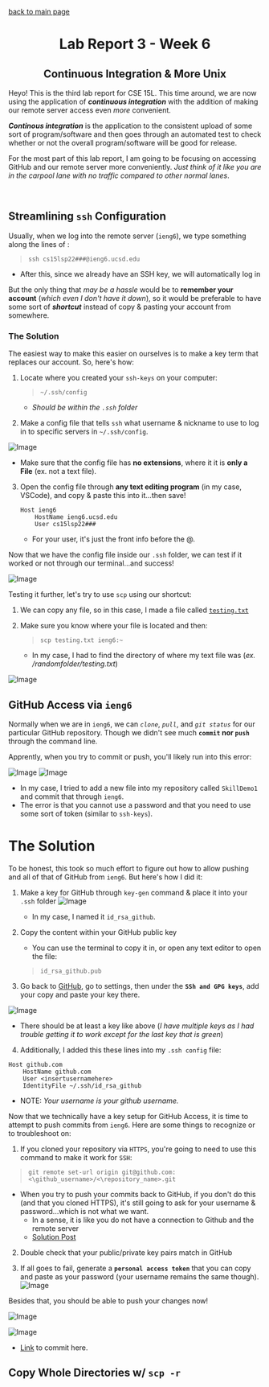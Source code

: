 [back to main page](https://kennethkietvuong.github.io/cse15l-lab-reports/)

<meta http-equiv="refresh" content="10">

<body>
      <h1 style="text-align:center">Lab Report 3 - Week 6</h1>
      <h2 style="text-align:center">Continuous Integration &  More Unix</h2>
   </body>

Heyo! This is the third lab report for CSE 15L. This time around, we are now using the application of ***continuous integration*** with the addition of making our remote server access even *more* convenient.

***Continous integration*** is the application to the consistent upload of some sort of program/software and then goes through an automated test to check whether or not the overall program/software will be good for release.

For the most part of this lab report, I am going to be focusing on accessing GitHub and our remote server more conveniently. *Just think of it like you are in the carpool lane with no traffic compared to other normal lanes*.
<p>&nbsp;</p>

## Streamlining `ssh` Configuration
Usually, when we log into the remote server (`ieng6`), we type something along the lines of :

> `ssh cs15lsp22###@ieng6.ucsd.edu`

* After this, since we already have an SSH key, we will automatically log in

But the only thing that *may be a hassle* would be to **remember your account** (*which even I don't have it down*), so it would be preferable to have some sort of ***shortcut*** instead of copy & pasting your account from somewhere.

### The Solution
The easiest way to make this easier on ourselves is to make a key term that replaces our account. So, here's how:

1. Locate where you created your `ssh-keys` on your computer:
    > `~/.ssh/config`

    * *Should be within the `.ssh` folder*

2. Make a config file that tells `ssh` what username & nickname to use to log in to specific servers in `~/.ssh/config`.

![Image](/lab-report-assets/report3/config_where.png)
* Make sure that the config file has **no extensions**, where it it is **only a File** (ex. not a text file).

3. Open the config file through **any text editing program** (in my case, VSCode), and copy & paste this into it...then save!

    ```
    Host ieng6
        HostName ieng6.ucsd.edu
        User cs15lsp22###
    ```
    * For your user, it's just the front info before the @.

Now that we have the config file inside our `.ssh` folder, we can test if it worked or not through our terminal...and success!

![Image](/lab-report-assets/report3/using_ssh_shortcut.png)

Testing it further, let's try to use `scp` using our shortcut:

1. We can copy any file, so in this case, I made a file called [`testing.txt`](/lab-report-assets/report3/testing.txt)

2. Make sure you know where your file is located and then:

    > `scp testing.txt ieng6:~`
    * In my case, I had to find the directory of where my text file was (*ex. /randomfolder/testing.txt*)

![Image](/lab-report-assets/report3/scp_ssh_shortcut.png)

## GitHub Access via `ieng6`
Normally when we are in `ieng6`, we can *`clone`*, *`pull`*, and *`git status`* for our particular GitHub repository. Though we didn't see much **`commit` nor `push`** through the command line.

Apprently, when you try to commit or push, you'll likely run into this error:



![Image](/lab-report-assets/report3/remote_commit_fail1.png)
![Image](/lab-report-assets/report3/remote_commit_fail2.png)
* In my case, I tried to add a new file into my repository called `SkillDemo1` and commit that through `ieng6`.
* The error is that you cannot use a password and that you need to use some sort of token (similar to `ssh-keys`).

# The Solution
To be honest, this took so much effort to figure out how to allow pushing and all of that of GitHub from `ieng6`. But here's how I did it:

1. Make a key for GitHub through `key-gen` command & place it into your `.ssh` folder
![Image](/lab-report-assets/report3/github_key_ssh.png)
    * In my case, I named it `id_rsa_github`.

2. Copy the content within your GitHub public key
    * You can use the terminal to copy it in, or open any text editor to open the file:
    > `id_rsa_github.pub`
3. Go back to [GitHub](https://github.com/), go to settings, then under the **`SSh and GPG keys`**, add your copy and paste your key there.

![Image](/lab-report-assets/report3/ssh_keygithub.png)
* There should be at least a key like above (*I have multiple keys as I had trouble getting it to work except for the last key that is green*)

4. Additionally, I added this these lines into my `.ssh config` file:
```
Host github.com
    HostName github.com
    User <insertusernamehere>
    IdentityFile ~/.ssh/id_rsa_github
```
* NOTE: *Your username is your github username.*

Now that we technically have a key setup for GitHub Access, it is time to attempt to push commits from `ieng6`. Here are some things to recognize or to troubleshoot on:

1. If you cloned your repository via `HTTPS`, you're going to need to use this command to make it work for `SSH`:
> `git remote set-url origin git@github.com:<\github_username>/<\repository_name>.git`
    
* When you try to push your commits back to GitHub, if you don't do this (and that you cloned HTTPS), it's still going to ask for your username & password...which is not what we want.
    * In a sense, it is like you do not have a connection to Github and the remote server
    * [Solution Post](https://stackoverflow.com/questions/14762034/push-to-github-without-a-password-using-ssh-key)

2. Double check that your public/private key pairs match in GitHub

3. If all goes to fail, generate a **`personal access token`** that you can copy and paste as your password (your username remains the same though).
![Image](/lab-report-assets/report3/personal_accesstoken.png)

Besides that, you should be able to push your changes now!

![Image](/lab-report-assets/report3/github_access_success.png)

![Image](/lab-report-assets/report3/repo_changed_access.png)
* [Link](https://github.com/kennethkietvuong/SkillDemo1/commit/780894995a180d62b8bc335d304a8074ce4e1f56) to commit here.

## Copy Whole Directories w/ `scp -r`